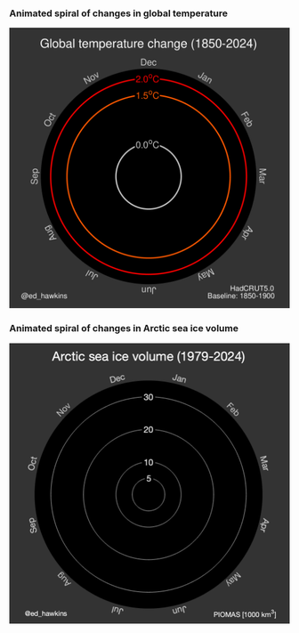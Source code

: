 ### Animated spiral of changes in global temperature
[![Global Temperature Spiral](SPIRALS/global_temperature_spiral_2024_large.gif)](SPIRALS/global_temperature_spiral_2024_large.gif)

### Animated spiral of changes in Arctic sea ice volume
[![Arctic Sea Ice Spiral](SPIRALS/arctic-ice-volume-2024.gif)](SPIRALS/arctic-ice-volume-2024.gif)

